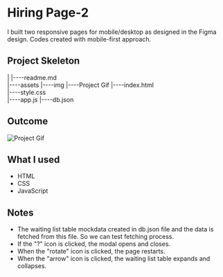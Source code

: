# Hiring Page-2
I built two responsive pages for mobile/desktop as designed in the Figma design. Codes created with mobile-first approach.


## Project Skeleton

|
|----readme.md                  
|----assets
        |----img
        |----Project Gif
|----index.html  
|----style.css   
|----app.js
|----db.json


## Outcome
![Project Gif](./assets/ProjectGif.gif)

## What I used
- HTML
- CSS
- JavaScript


## Notes
- The waiting list table mockdata created in db.json file and the data is fetched from this file. So we can test fetching process. 
- If the "?" icon is clicked, the modal opens and closes.
- When the "rotate" icon is clicked, the page restarts.
- When the "arrow" icon is clicked, the waiting list table expands and collapses.